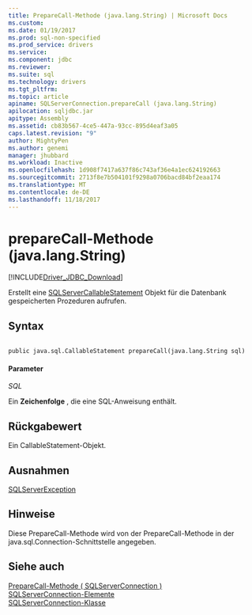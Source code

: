 ```yaml
---
title: PrepareCall-Methode (java.lang.String) | Microsoft Docs
ms.custom: 
ms.date: 01/19/2017
ms.prod: sql-non-specified
ms.prod_service: drivers
ms.service: 
ms.component: jdbc
ms.reviewer: 
ms.suite: sql
ms.technology: drivers
ms.tgt_pltfrm: 
ms.topic: article
apiname: SQLServerConnection.prepareCall (java.lang.String)
apilocation: sqljdbc.jar
apitype: Assembly
ms.assetid: cb83b567-4ce5-447a-93cc-895d4eaf3a05
caps.latest.revision: "9"
author: MightyPen
ms.author: genemi
manager: jhubbard
ms.workload: Inactive
ms.openlocfilehash: 1d908f7417a637f86c743af36e4a1ec624192663
ms.sourcegitcommit: 2713f8e7b504101f9298a0706bacd84bf2eaa174
ms.translationtype: MT
ms.contentlocale: de-DE
ms.lasthandoff: 11/18/2017
---
```

# <a name="preparecall-method-javalangstring"></a>prepareCall-Methode (java.lang.String)
[!INCLUDE[Driver_JDBC_Download](../../../includes/driver_jdbc_download.md)]

  Erstellt eine [SQLServerCallableStatement](../../../connect/jdbc/reference/sqlservercallablestatement-class.md) Objekt für die Datenbank gespeicherten Prozeduren aufrufen.  
  
## <a name="syntax"></a>Syntax  
  
```  
  
public java.sql.CallableStatement prepareCall(java.lang.String sql)  
```  
  
#### <a name="parameters"></a>Parameter  
 *SQL*  
  
 Ein **Zeichenfolge** , die eine SQL-Anweisung enthält.  
  
## <a name="return-value"></a>Rückgabewert  
 Ein CallableStatement-Objekt.  
  
## <a name="exceptions"></a>Ausnahmen  
 [SQLServerException](../../../connect/jdbc/reference/sqlserverexception-class.md)  
  
## <a name="remarks"></a>Hinweise  
 Diese PrepareCall-Methode wird von der PrepareCall-Methode in der java.sql.Connection-Schnittstelle angegeben.  
  
## <a name="see-also"></a>Siehe auch  
 [PrepareCall-Methode &#40; SQLServerConnection &#41;](../../../connect/jdbc/reference/preparecall-method-sqlserverconnection.md)   
 [SQLServerConnection-Elemente](../../../connect/jdbc/reference/sqlserverconnection-members.md)   
 [SQLServerConnection-Klasse](../../../connect/jdbc/reference/sqlserverconnection-class.md)  
  
  
